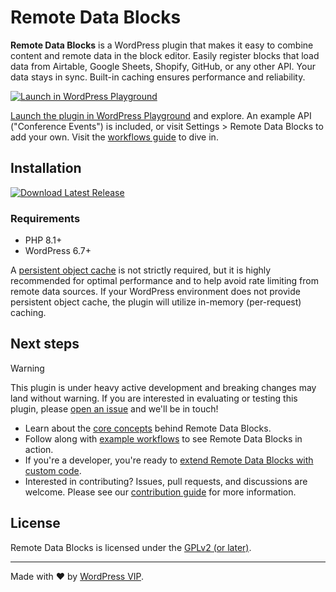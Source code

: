 # Remote Data Blocks

**Remote Data Blocks** is a WordPress plugin that makes it easy to combine content and remote data in the block editor. Easily register blocks that load data from Airtable, Google Sheets, Shopify, GitHub, or any other API. Your data stays in sync. Built-in caching ensures performance and reliability.

[![Launch in WordPress Playground](https://img.shields.io/badge/Launch%20in%20WordPress%20Playground-blue?style=for-the-badge)](https://playground.wordpress.net/?blueprint-url=https://raw.githubusercontent.com/Automattic/remote-data-blocks/trunk/blueprint.json)

[Launch the plugin in WordPress Playground](https://playground.wordpress.net/?blueprint-url=https://raw.githubusercontent.com/Automattic/remote-data-blocks/trunk/blueprint.json) and explore. An example API ("Conference Events") is included, or visit Settings > Remote Data Blocks to add your own. Visit the [workflows guide](docs/workflows/index.md) to dive in.

## Installation

[![Download Latest Release](https://img.shields.io/badge/Download%20Latest%20Release-blue?style=for-the-badge)](https://github.com/Automattic/remote-data-blocks/releases/latest/download/remote-data-blocks.zip)

### Requirements

- PHP 8.1+
- WordPress 6.7+

A [persistent object cache](https://developer.wordpress.org/reference/classes/wp_object_cache/#persistent-cache-plugins) is not strictly required, but it is highly recommended for optimal performance and to help avoid rate limiting from remote data sources. If your WordPress environment does not provide persistent object cache, the plugin will utilize in-memory (per-request) caching.

## Next steps

> [!WARNING]
> This plugin is under heavy active development and breaking changes may land without warning. If you are interested in evaluating or testing this plugin, please [open an issue](https://github.com/Automattic/remote-data-blocks/issues/new/choose) and we'll be in touch!

- Learn about the [core concepts](docs/concepts/index.md) behind Remote Data Blocks.
- Follow along with [example workflows](docs/workflows/index.md) to see Remote Data Blocks in action.
- If you're a developer, you're ready to [extend Remote Data Blocks with custom code](docs/extending/index.md).
- Interested in contributing? Issues, pull requests, and discussions are welcome. Please see our [contribution guide](CONTRIBUTING.md) for more information.

## License

Remote Data Blocks is licensed under the [GPLv2 (or later)](LICENSE).

---

Made with ❤️ by [WordPress VIP](https://wpvip.com/).
